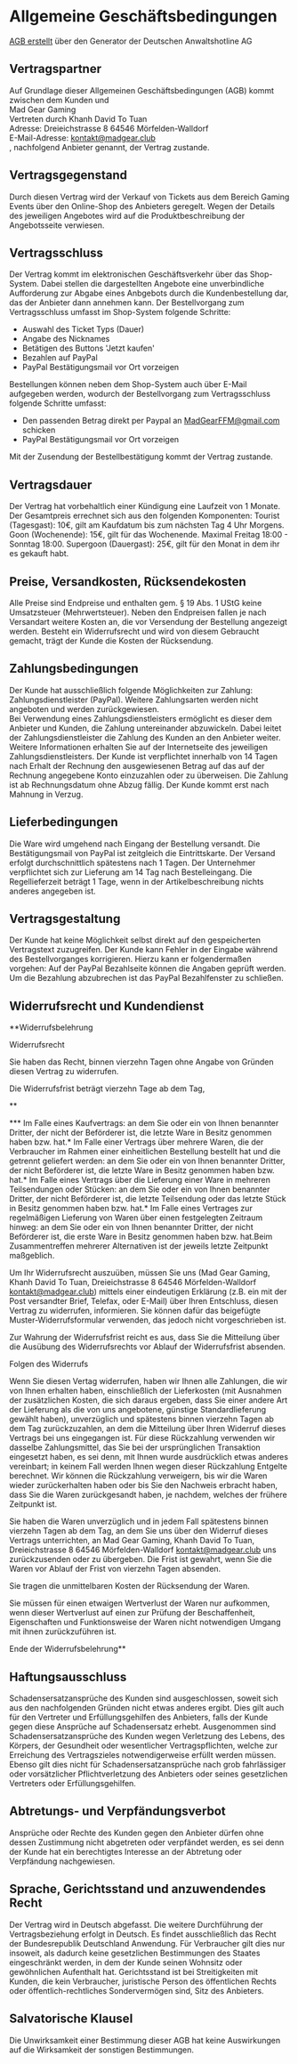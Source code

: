 # Allgemeine Geschäftsbedingungen

[AGB erstellt](http://www.deutsche-anwaltshotline.de/recht-auf-ihrer-website/agb-generator) über den Generator der Deutschen Anwaltshotline AG  

## Vertragspartner

Auf Grundlage dieser Allgemeinen Geschäftsbedingungen (AGB) kommt zwischen dem Kunden und  
Mad Gear Gaming  
Vertreten durch Khanh David To Tuan  
Adresse: Dreieichstrasse 8 64546 Mörfelden-Walldorf  
E-Mail-Adresse: kontakt@madgear.club  
, nachfolgend Anbieter genannt, der Vertrag zustande.

## Vertragsgegenstand

Durch diesen Vertrag wird der Verkauf von Tickets aus dem Bereich Gaming Events über den Online-Shop des Anbieters geregelt. Wegen der Details des jeweiligen Angebotes wird auf die Produktbeschreibung der Angebotsseite verwiesen.

## Vertragsschluss

Der Vertrag kommt im elektronischen Geschäftsverkehr über das Shop-System. Dabei stellen die dargestellten Angebote eine unverbindliche Aufforderung zur Abgabe eines Anbgebots durch die Kundenbestellung dar, das der Anbieter dann annehmen kann. Der Bestellvorgang zum Vertragsschluss umfasst im Shop-System folgende Schritte:
*   Auswahl des Ticket Typs (Dauer)
*   Angabe des Nicknames
*   Betätigen des Buttons 'Jetzt kaufen'
*   Bezahlen auf PayPal
*   PayPal Bestätigungsmail vor Ort vorzeigen

Bestellungen können neben dem Shop-System auch über E-Mail aufgegeben werden, wodurch der Bestellvorgang zum Vertragsschluss folgende Schritte umfasst:
*   Den passenden Betrag direkt per Paypal an MadGearFFM@gmail.com schicken
*   PayPal Bestätigungsmail vor Ort vorzeigen

Mit der Zusendung der Bestellbestätigung kommt der Vertrag zustande.

## Vertragsdauer

Der Vertrag hat vorbehaltlich einer Kündigung eine Laufzeit von 1 Monate. Der Gesamtpreis errechnet sich aus den folgenden Komponenten: Tourist (Tagesgast): 10€, gilt am Kaufdatum bis zum nächsten Tag 4 Uhr Morgens. Goon (Wochenende): 15€, gilt für das Wochenende. Maximal Freitag 18:00 - Sonntag 18:00. Supergoon (Dauergast): 25€, gilt für den Monat in dem ihr es gekauft habt.

## Preise, Versandkosten, Rücksendekosten

Alle Preise sind Endpreise und enthalten gem. § 19 Abs. 1 UStG keine Umsatzsteuer (Mehrwertsteuer). Neben den Endpreisen fallen je nach Versandart weitere Kosten an, die vor Versendung der Bestellung angezeigt werden. Besteht ein Widerrufsrecht und wird von diesem Gebraucht gemacht, trägt der Kunde die Kosten der Rücksendung.

## Zahlungsbedingungen

Der Kunde hat ausschließlich folgende Möglichkeiten zur Zahlung: Zahlungsdienstleister (PayPal). Weitere Zahlungsarten werden nicht angeboten und werden zurückgewiesen.  
Bei Verwendung eines Zahlungsdienstleisters ermöglicht es dieser dem Anbieter und Kunden, die Zahlung untereinander abzuwickeln. Dabei leitet der Zahlungsdienstleister die Zahlung des Kunden an den Anbieter weiter. Weitere Informationen erhalten Sie auf der Internetseite des jeweiligen Zahlungsdienstleisters. Der Kunde ist verpflichtet innerhalb von 14 Tagen nach Erhalt der Rechnung den ausgewiesenen Betrag auf das auf der Rechnung angegebene Konto einzuzahlen oder zu überweisen. Die Zahlung ist ab Rechnungsdatum ohne Abzug fällig. Der Kunde kommt erst nach Mahnung in Verzug.

## Lieferbedingungen

Die Ware wird umgehend nach Eingang der Bestellung versandt. Die Bestätigungsmail von PayPal ist zeitgleich die Eintrittskarte. Der Versand erfolgt durchschnittlich spätestens nach 1 Tagen. Der Unternehmer verpflichtet sich zur Lieferung am 14 Tag nach Bestelleingang. Die Regellieferzeit beträgt 1 Tage, wenn in der Artikelbeschreibung nichts anderes angegeben ist.

## Vertragsgestaltung

Der Kunde hat keine Möglichkeit selbst direkt auf den gespeicherten Vertragstext zuzugreifen. Der Kunde kann Fehler in der Eingabe während des Bestellvorganges korrigieren. Hierzu kann er folgendermaßen vorgehen: Auf der PayPal Bezahlseite können die Angaben geprüft werden. Um die Bezahlung abzubrechen ist das PayPal Bezahlfenster zu schließen.

## Widerrufsrecht und Kundendienst

**Widerrufsbelehrung  

Widerrufsrecht  

Sie haben das Recht, binnen vierzehn Tagen ohne Angabe von Gründen diesen Vertrag zu widerrufen.  

Die Widerrufsfrist beträgt vierzehn Tage ab dem Tag,  

**

***   Im Falle eines Kaufvertrags: an dem Sie oder ein von Ihnen benannter Dritter, der nicht der Beförderer ist, die letzte Ware in Besitz genommen haben bzw. hat.*   Im Falle einer Vertrags über mehrere Waren, die der Verbraucher im Rahmen einer einheitlichen Bestellung bestellt hat und die getrennt geliefert werden: an dem Sie oder ein von Ihnen benannter Dritter, der nicht Beförderer ist, die letzte Ware in Besitz genommen haben bzw. hat.*   Im Falle eines Vertrags über die Lieferung einer Ware in mehreren Teilsendungen oder Stücken: an dem Sie oder ein von Ihnen benannter Dritter, der nicht Beförderer ist, die letzte Teilsendung oder das letzte Stück in Besitz genommen haben bzw. hat.*   Im Falle eines Vertrages zur regelmäßigen Lieferung von Waren über einen festgelegten Zeitraum hinweg: an dem Sie oder ein von Ihnen benannter Dritter, der nicht Beförderer ist, die erste Ware in Besitz genommen haben bzw. hat.Beim Zusammentreffen mehrerer Alternativen ist der jeweils letzte Zeitpunkt maßgeblich.  

Um Ihr Widerrufsrecht auszuüben, müssen Sie uns (Mad Gear Gaming, Khanh David To Tuan, Dreieichstrasse 8 64546 Mörfelden-Walldorf kontakt@madgear.club) mittels einer eindeutigen Erklärung (z.B. ein mit der Post versandter Brief, Telefax, oder E-Mail) über Ihren Entschluss, diesen Vertrag zu widerrufen, informieren. Sie können dafür das beigefügte Muster-Widerrufsformular verwenden, das jedoch nicht vorgeschrieben ist.  

Zur Wahrung der Widerrufsfrist reicht es aus, dass Sie die Mitteilung über die Ausübung des Widerrufsrechts vor Ablauf der Widerrufsfrist absenden.  

Folgen des Widerrufs  

Wenn Sie diesen Vertag widerrufen, haben wir Ihnen alle Zahlungen, die wir von Ihnen erhalten haben, einschließlich der Lieferkosten (mit Ausnahmen der zusätzlichen Kosten, die sich daraus ergeben, dass Sie einer andere Art der Lieferung als die von uns angebotene, günstige Standardlieferung gewählt haben), unverzüglich und spätestens binnen vierzehn Tagen ab dem Tag zurückzuzahlen, an dem die Mitteilung über Ihren Widerruf dieses Vertrags bei uns eingegangen ist. Für diese Rückzahlung verwenden wir dasselbe Zahlungsmittel, das Sie bei der ursprünglichen Transaktion eingesetzt haben, es sei denn, mit Ihnen wurde ausdrücklich etwas anderes vereinbart; in keinem Fall werden Ihnen wegen dieser Rückzahlung Entgelte berechnet. Wir können die Rückzahlung verweigern, bis wir die Waren wieder zurückerhalten haben oder bis Sie den Nachweis erbracht haben, dass Sie die Waren zurückgesandt haben, je nachdem, welches der frühere Zeitpunkt ist.  

Sie haben die Waren unverzüglich und in jedem Fall spätestens binnen vierzehn Tagen ab dem Tag, an dem Sie uns über den Widerruf dieses Vertrags unterrichten, an Mad Gear Gaming, Khanh David To Tuan, Dreieichstrasse 8 64546 Mörfelden-Walldorf kontakt@madgear.club uns zurückzusenden oder zu übergeben. Die Frist ist gewahrt, wenn Sie die Waren vor Ablauf der Frist von vierzehn Tagen absenden.  

Sie tragen die unmittelbaren Kosten der Rücksendung der Waren.  

Sie müssen für einen etwaigen Wertverlust der Waren nur aufkommen, wenn dieser Wertverlust auf einen zur Prüfung der Beschaffenheit, Eigenschaften und Funktionsweise der Waren nicht notwendigen Umgang mit ihnen zurückzuführen ist.  

Ende der Widerrufsbelehrung**

## Haftungsausschluss

Schadensersatzansprüche des Kunden sind ausgeschlossen, soweit sich aus den nachfolgenden Gründen nicht etwas anderes ergibt. Dies gilt auch für den Vertreter und Erfüllungsgehilfen des Anbieters, falls der Kunde gegen diese Ansprüche auf Schadensersatz erhebt. Ausgenommen sind Schadensersatzansprüche des Kunden wegen Verletzung des Lebens, des Körpers, der Gesundheit oder wesentlicher Vertragspflichten, welche zur Erreichung des Vertragszieles notwendigerweise erfüllt werden müssen. Ebenso gilt dies nicht für Schadensersatzansprüche nach grob fahrlässiger oder vorsätzlicher Pflichtverletzung des Anbieters oder seines gesetzlichen Vertreters oder Erfüllungsgehilfen.

## Abtretungs- und Verpfändungsverbot

Ansprüche oder Rechte des Kunden gegen den Anbieter dürfen ohne dessen Zustimmung nicht abgetreten oder verpfändet werden, es sei denn der Kunde hat ein berechtigtes Interesse an der Abtretung oder Verpfändung nachgewiesen.

## Sprache, Gerichtsstand und anzuwendendes Recht

Der Vertrag wird in Deutsch abgefasst. Die weitere Durchführung der Vertragsbeziehung erfolgt in Deutsch. Es findet ausschließlich das Recht der Bundesrepublik Deutschland Anwendung. Für Verbraucher gilt dies nur insoweit, als dadurch keine gesetzlichen Bestimmungen des Staates eingeschränkt werden, in dem der Kunde seinen Wohnsitz oder gewöhnlichen Aufenthalt hat. Gerichtsstand ist bei Streitigkeiten mit Kunden, die kein Verbraucher, juristische Person des öffentlichen Rechts oder öffentlich-rechtliches Sondervermögen sind, Sitz des Anbieters.

## Salvatorische Klausel

Die Unwirksamkeit einer Bestimmung dieser AGB hat keine Auswirkungen auf die Wirksamkeit der sonstigen Bestimmungen.
